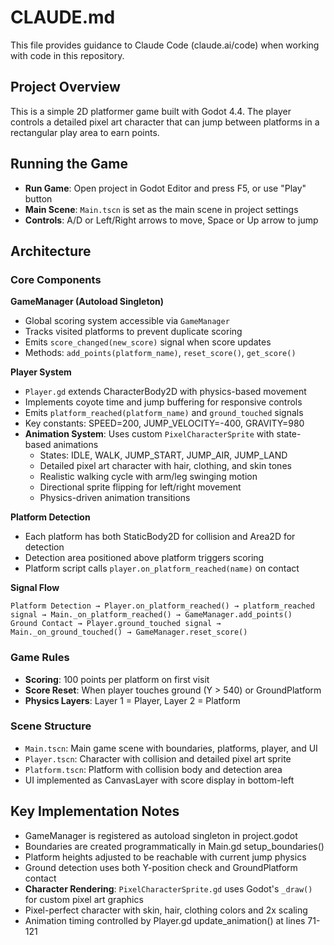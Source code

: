 # CLAUDE.md

This file provides guidance to Claude Code (claude.ai/code) when working with code in this repository.

## Project Overview

This is a simple 2D platformer game built with Godot 4.4. The player controls a detailed pixel art character that can jump between platforms in a rectangular play area to earn points.

## Running the Game

- **Run Game**: Open project in Godot Editor and press F5, or use "Play" button
- **Main Scene**: `Main.tscn` is set as the main scene in project settings
- **Controls**: A/D or Left/Right arrows to move, Space or Up arrow to jump

## Architecture

### Core Components

**GameManager (Autoload Singleton)**
- Global scoring system accessible via `GameManager`
- Tracks visited platforms to prevent duplicate scoring
- Emits `score_changed(new_score)` signal when score updates
- Methods: `add_points(platform_name)`, `reset_score()`, `get_score()`

**Player System**
- `Player.gd` extends CharacterBody2D with physics-based movement
- Implements coyote time and jump buffering for responsive controls
- Emits `platform_reached(platform_name)` and `ground_touched` signals
- Key constants: SPEED=200, JUMP_VELOCITY=-400, GRAVITY=980
- **Animation System**: Uses custom `PixelCharacterSprite` with state-based animations
  - States: IDLE, WALK, JUMP_START, JUMP_AIR, JUMP_LAND
  - Detailed pixel art character with hair, clothing, and skin tones
  - Realistic walking cycle with arm/leg swinging motion
  - Directional sprite flipping for left/right movement
  - Physics-driven animation transitions

**Platform Detection**
- Each platform has both StaticBody2D for collision and Area2D for detection
- Detection area positioned above platform triggers scoring
- Platform script calls `player.on_platform_reached(name)` on contact

**Signal Flow**
```
Platform Detection → Player.on_platform_reached() → platform_reached signal → Main._on_platform_reached() → GameManager.add_points()
Ground Contact → Player.ground_touched signal → Main._on_ground_touched() → GameManager.reset_score()
```

### Game Rules

- **Scoring**: 100 points per platform on first visit
- **Score Reset**: When player touches ground (Y > 540) or GroundPlatform
- **Physics Layers**: Layer 1 = Player, Layer 2 = Platform

### Scene Structure

- `Main.tscn`: Main game scene with boundaries, platforms, player, and UI
- `Player.tscn`: Character with collision and detailed pixel art sprite
- `Platform.tscn`: Platform with collision body and detection area
- UI implemented as CanvasLayer with score display in bottom-left

## Key Implementation Notes

- GameManager is registered as autoload singleton in project.godot
- Boundaries are created programmatically in Main.gd setup_boundaries()
- Platform heights adjusted to be reachable with current jump physics
- Ground detection uses both Y-position check and GroundPlatform contact
- **Character Rendering**: `PixelCharacterSprite.gd` uses Godot's `_draw()` for custom pixel art graphics
- Pixel-perfect character with skin, hair, clothing colors and 2x scaling
- Animation timing controlled by Player.gd update_animation() at lines 71-121